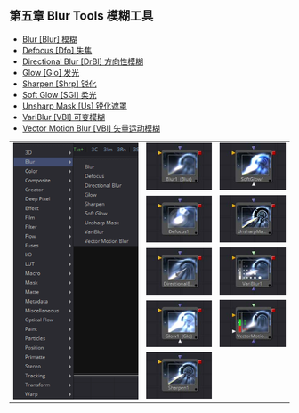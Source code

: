 ## 第五章 Blur Tools 模糊工具

- [Blur [Blur] 模糊](./Blur%20[Blur].md) 
- [Defocus [Dfo] 失焦](./Defocus%20[Dfo].md) 
- [Directional Blur [DrBl] 方向性模糊](./Directional%20Blur%20[DrBl].md) 
- [Glow [Glo] 发光](./Glow%20[Glo].md) 
- [Sharpen [Shrp] 锐化](./Sharpen%20[Shrp].md) 
- [Soft Glow [SGl] 柔光](./Soft%20Glow%20[SGl].md) 
- [Unsharp Mask [Us] 锐化遮罩](./Unsharp%20Mask%20[Us].md) 
- [VariBlur [VBl] 可变模糊](./VariBlur%20[VBl].md) 
- [Vector Motion Blur [VBl] 矢量运动模糊](./Vector%20Motion%20Blur%20[VBl].md) 

<table id="img">
  <tr>
	<td rowspan="5"><img src="images/Blur_index.png" alt="Blur_index"></td>
    <td><img src="images/index_Blur.jpg" alt="index_Blur"></td>
    <td><img src="images/index_SoftGlow.jpg" alt="index_SoftGlow"></td>
  </tr>
  <tr>
    <td><img src="images/index_Defocus.jpg" alt="index_Defocus"></td>
    <td><img src="images/index_UnsharpenMask.jpg" alt="index_UnsharpenMask"></td>
  </tr>
  <tr>
    <td><img src="images/index_DirectionalBlur.jpg" alt="index_DirectionalBlur"></td>
    <td><img src="images/index_VariBlur.jpg" alt="index_VariBlur"></td>
  </tr>
  <tr>
    <td><img src="images/index_Glow.jpg" alt="index_Glow"></td>
    <td><img src="images/index_VerctorMotionBlur.jpg" alt="index_VerctorMotionBlur"></td>
  </tr>
  <tr>
    <td><img src="images/index_Sharpen.jpg" alt="index_Sharpen"></td>
  </tr>
</table>